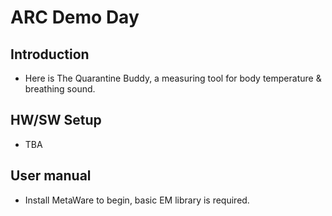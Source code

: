 # ARC Demo Day
## Introduction

* Here is The Quarantine Buddy, a measuring tool for body temperature & breathing sound.

## HW/SW Setup

* TBA

## User manual

* Install MetaWare to begin, basic EM library is required.
